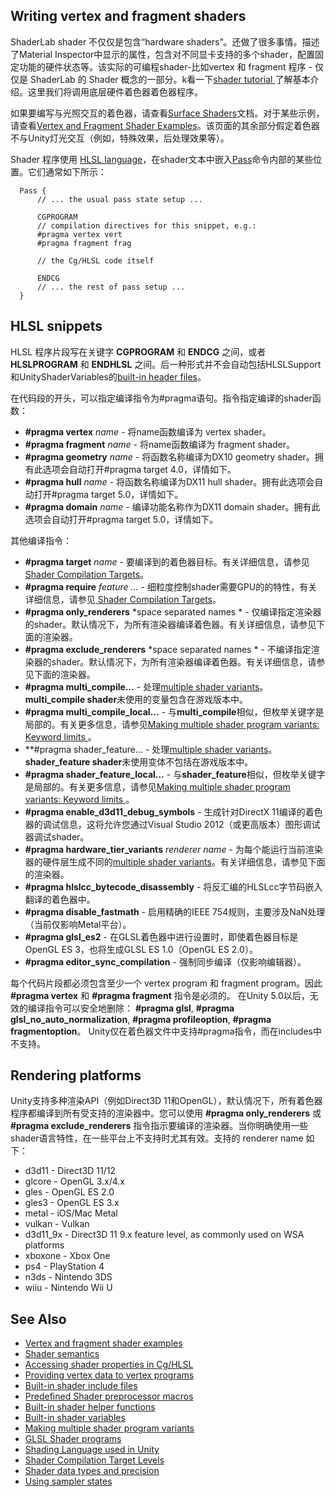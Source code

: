 ## Writing vertex and fragment shaders
ShaderLab shader 不仅仅是包含“hardware shaders”。还做了很多事情。描述了Material Inspector中显示的属性，包含对不同显卡支持的多个shader，配置固定功能的硬件状态等。该实际的可编程shader-比如vertex 和 fragment 程序 - 仅仅是 ShaderLab 的 Shader 概念的一部分。k看一下[shader tutorial ](https://docs.unity3d.com/Manual/ShaderTut2.html)了解基本介绍。这里我们将调用底层硬件着色器着色器程序。

如果要编写与光照交互的着色器，请查看[Surface Shaders](../WritingSurfaceShaders/README.md)文档。对于某些示例，请查看[Vertex and Fragment Shader Examples](../VertexAndFragmentShaderExamples/README.md)。该页面的其余部分假定着色器不与Unity灯光交互（例如，特殊效果，后处理效果等）。

Shader 程序使用 [HLSL language](../ShadingLanguageUsedInUnity/README.md)，在shader文本中嵌入[Pass](https://docs.unity3d.com/Manual/SL-Pass.html)命令内部的某些位置。它们通常如下所示：
```
  Pass {
      // ... the usual pass state setup ...
      
      CGPROGRAM
      // compilation directives for this snippet, e.g.:
      #pragma vertex vert
      #pragma fragment frag
      
      // the Cg/HLSL code itself
      
      ENDCG
      // ... the rest of pass setup ...
  }
```

## HLSL snippets
HLSL 程序片段写在关键字 **CGPROGRAM** 和 **ENDCG** 之间，或者  **HLSLPROGRAM** 和 **ENDHLSL** 之间。后一种形式并不会自动包括HLSLSupport和UnityShaderVariables的[built-in header files](Built-inShaderIncludeFiles/README.md)。

在代码段的开头，可以指定编译指令为#pragma语句。指令指定编译的shader函数：
* **#pragma vertex** *name* - 将name函数编译为 vertex shader。
* **#pragma fragment** *name* - 将name函数编译为 fragment shader。
* **#pragma geometry** *name* - 将函数名称编译为DX10 geometry shader。拥有此选项会自动打开#pragma target 4.0，详情如下。
* **#pragma hull** *name* - 将函数名称编译为DX11 hull shader。拥有此选项会自动打开#pragma target 5.0，详情如下。
* **#pragma domain** *name* - 编译功能名称作为DX11 domain shader。拥有此选项会自动打开#pragma target 5.0，详情如下。

其他编译指令：
* **#pragma target** *name* - 要编译到的着色器目标。有关详细信息，请参见[ Shader Compilation Targets](ShaderCompilationTargetLevels/README.md)。
* **#pragma require** *feature …* - 细粒度控制shader需要GPU的的特性，有关详细信息，请参见[ Shader Compilation Targets](ShaderCompilationTargetLevels/README.md)。
* **#pragma only_renderers** *space separated names * - 仅编译指定渲染器的shader。默认情况下，为所有渲染器编译着色器。有关详细信息，请参见下面的渲染器。
* **#pragma exclude_renderers** *space separated names * - 不编译指定渲染器的shader。默认情况下，为所有渲染器编译着色器。有关详细信息，请参见下面的渲染器。
* **#pragma multi_compile…** - 处理[multiple shader variants](MakingMultipleShaderProgramVariants/README.md)。**multi_compile shader**未使用的变量包含在游戏版本中。
* **#pragma multi_compile_local…** - 与**multi_compile**相似，但枚举关键字是局部的。有关更多信息，请参见[Making multiple shader program variants: Keyword limits ](MakingMultipleShaderProgramVariants/README.md)。
* **#pragma shader_feature… - 处理[multiple shader variants](MakingMultipleShaderProgramVariants/README.md)。**shader_feature shader**未使用变体不包括在游戏版本中。
* **#pragma shader_feature_local…** - 与**shader_feature**相似，但枚举关键字是局部的。有关更多信息，请参见[Making multiple shader program variants: Keyword limits ](MakingMultipleShaderProgramVariants/README.md)。
* **#pragma enable_d3d11_debug_symbols** - 生成针对DirectX 11编译的着色器的调试信息，这将允许您通过Visual Studio 2012（或更高版本）图形调试器调试shader。
* **#pragma hardware_tier_variants** *renderer name* - 为每个能运行当前渲染器的硬件层生成不同的[multiple shader variants](MakingMultipleShaderProgramVariants/README.md)。有关详细信息，请参见下面的渲染器。
* **#pragma hlslcc_bytecode_disassembly** - 将反汇编的HLSLcc字节码嵌入翻译的着色器中。
* **#pragma disable_fastmath** - 启用精确的IEEE 754规则，主要涉及NaN处理（当前仅影响Metal平台）。
* **#pragma glsl_es2** - 在GLSL着色器中进行设置时，即使着色器目标是OpenGL ES 3，也将生成GLSL ES 1.0（OpenGL ES 2.0）。
* **#pragma editor_sync_compilation** - 强制同步编译（仅影响编辑器）。

每个代码片段都必须包含至少一个 vertex program 和 fragment program。因此 **#pragma vertex** 和 **#pragma fragment** 指令是必须的。
在Unity 5.0以后，无效的编译指令可以安全地删除： **#pragma glsl**, **#pragma glsl_no_auto_normalization**, **#pragma profileoption**, **#pragma fragmentoption**。
Unity仅在着色器文件中支持#pragma指令，而在includes中不支持。

## Rendering platforms
Unity支持多种渲染API（例如Direct3D 11和OpenGL），默认情况下，所有着色器程序都编译到所有受支持的渲染器中。您可以使用 **#pragma only_renderers** 或 **#pragma exclude_renderers** 指令指示要编译的渲染器。当你明确使用一些shader语言特性，在一些平台上不支持时尤其有效。支持的 renderer name 如下：
* d3d11 - Direct3D 11/12
* glcore - OpenGL 3.x/4.x
* gles - OpenGL ES 2.0
* gles3 - OpenGL ES 3.x
* metal - iOS/Mac Metal
* vulkan - Vulkan
* d3d11_9x - Direct3D 11 9.x feature level, as commonly used on WSA platforms
* xboxone - Xbox One
* ps4 - PlayStation 4
* n3ds - Nintendo 3DS
* wiiu - Nintendo Wii U

## See Also
* [Vertex and fragment shader examples](VertexAndFragmentShaderExamples/README.md)
* [Shader semantics](ShaderSemantics/README.md)
* [Accessing shader properties in Cg/HLSL](AccessingShaderPropertiesInCgHLSL/README.md)
* [Providing vertex data to vertex programs](ProvidingVertexDataToVertexPrograms/README.md)
* [Built-in shader include files](Built-inShaderIncludeFiles/README.md)
* [Predefined Shader preprocessor macros](PredefinedShaderPreprocessorMacros/README.md)
* [Built-in shader helper functions](Built-inShaderHelperFunctions/README.md)
* [Built-in shader variables](Built-inShaderVariables/README.md)
* [Making multiple shader program variants](MakingMultipleShaderProgramVariants/README.md)
* [GLSL Shader programs](GLSLShaderPrograms/README.md)
* [Shading Language used in Unity](ShadingLanguageUsedInUnity/README.md)
* [Shader Compilation Target Levels](ShaderCompilationTargetLevels/README.md)
* [Shader data types and precision](ShaderDataTypesAndPrecision/README.md)
* [Using sampler states](UsingSamplerStates/README.md)